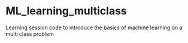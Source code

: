 # ML_learning_multiclass
Learning session code to introduce the basics of machine learning on a multi class problem

